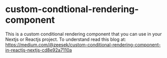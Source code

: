 # custom-condtional-rendering-component
This is a custom conditional rendering component that you can use in your Nextjs or Reactjs project.
To understand read this blog at: https://medium.com/@zeesek/custom-conditional-rendering-component-in-reactjs-nextjs-cd8e92a7110a
